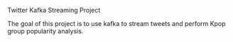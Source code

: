 Twitter Kafka Streaming Project

The goal of this project is to use kafka to stream tweets and perform Kpop group popularity analysis.